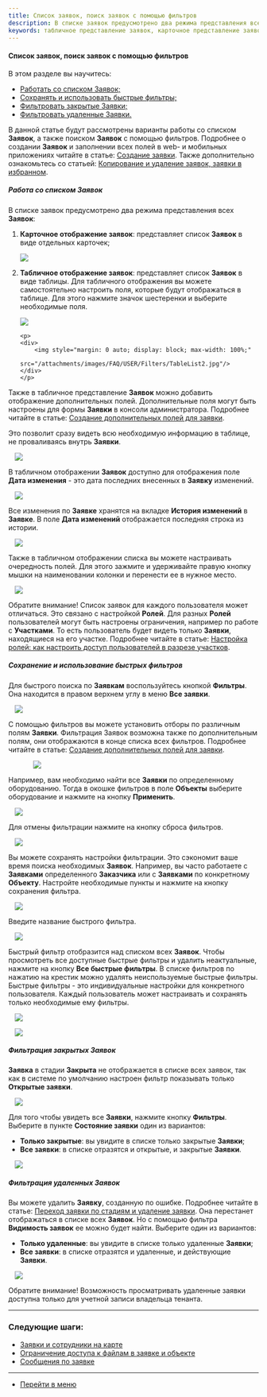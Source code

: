 ```yaml
---
title: Список заявок, поиск заявок с помощью фильтров
description: В списке заявок предусмотрено два режима представления всех Заявок. Карточное отображение заявок представляет список Заявок в виде отдельных карточек с краткой информацией. Табличное отображение заявок представляет список в виде таблицы. Отображение полей такой таблицы можно настроить самостоятельно.
keywords: табличное представление заявок, карточное представление заявок, поиск заявок, фильтры, быстрые фильтры, отбор, hubex, хабекс, хубекс, хабикс
---
```


#### Список заявок, поиск заявок с помощью фильтров
В этом разделе вы научитесь:
<html>
<meta charset="utf-8">
<ul>
    <li><a href="#ticketlist">Работать со списком Заявок;</a></li>
    <li><a href="#deltick3">Сохранять и использовать быстрые фильтры;</a>
    <li><a href="#deltick1">Фильтровать закрытые Заявки;</a></li>
    <li><a href="#deltick2">Фильтровать удаленные Заявки.</a></li>
    </li>
</ul>
</html>
<body>
<p>В данной статье будут рассмотрены варианты работы со списком <strong>Заявок</strong>, а также поиском
    <strong>Заявок</strong> с помощью фильтров. Подробнее о создании <strong>Заявок</strong> и заполнении всех полей в
    web- и мобильных приложениях читайте в статье: <a href="https://wiki.hubex.ru/docs/FAQ/RU/user/CreatingTicket.html">Создание
        заявки</a>. Также дополнительно ознакомьтесь со статьей: <a href="https://wiki.hubex.ru/docs/FAQ/RU/user/ElectedTicket.html">Копирование и удаление заявок, заявки в избранном</a>.</p>

<h5 id="ticketlist">Работа со списком Заявок</h5>
<p>В списке заявок предусмотрено два режима представления всех <strong>Заявок</strong>: </p>
<ol>
    <li><strong>Карточное отображение заявок</strong>: представляет список <strong>Заявок</strong> в виде отдельных
        карточек;
    </li>
    <p>
    <div>
        <img style="margin: 0 auto; display: block; max-width: 100%;"
             src="/attachments/images/FAQ/USER/Filters/CardList.jpg"/>
    </div>
    </p>
    <li><strong>Табличное отображение заявок</strong>: представляет список <strong>Заявок</strong> в виде таблицы. Для
        табличного отображения вы можете
        самостоятельно настроить поля, которые будут отображаться в таблице. Для этого нажмите значок шестеренки и
        выберите необходимые поля.
    </li>
    <p>
    <div>
        <img style="margin: 0 auto; display: block; max-width: 100%;"
             src="/attachments/images/FAQ/USER/Filters/TableList.jpg"/>
    </div>
    </p>

    <p>
    <div>
        <img style="margin: 0 auto; display: block; max-width: 100%;"
             src="/attachments/images/FAQ/USER/Filters/TableList2.jpg"/>
    </div>
    </p>
</ol>
<p>Также в табличное представление <strong>Заявок</strong> можно добавить отображение дополнительных полей. Дополнительные поля могут быть настроены для формы <strong>Заявки</strong> в консоли администратора. Подробнее читайте в статье: <a href="https://wiki.hubex.ru/docs/FAQ/RU/user/AdditionalFields.html">Создание дополнительных полей для заявки</a>.</p>
<p>Это позволит сразу видеть всю необходимую информацию в таблице, не проваливаясь внутрь <strong>Заявки</strong>.</p> 
<div>
    <img style="margin: 0 auto; display: block; max-width: 95%;"
         src="/attachments/images/FAQ/USER/Filters/AddField.jpg"/>
</div>


<p>В табличном отображении <strong>Заявок</strong> доступно для отображения поле <strong>Дата изменения</strong> - это дата последних внесенных в <strong>Заявку</strong> изменений. </p>
<div>
    <img style="margin: 0 auto; display: block; max-width: 95%;"
         src="/attachments/images/FAQ/USER/Filters/Date.jpg"/>
</div>
<p>Все изменения по <strong>Заявке</strong> хранятся на вкладке <strong>История изменений</strong> в <strong>Заявке</strong>. В поле <strong>Дата изменений</strong> отображается последняя строка из истории.</p>
<div>
    <img style="margin: 0 auto; display: block; max-width: 95%;"
         src="/attachments/images/FAQ/USER/Filters/HistoryOfChange.jpg"/>
</div>


<p>Также в табличном отображении списка вы можете настраивать очередность полей. Для этого зажмите и удерживайте правую кнопку мышки на наименовании колонки и перенести ее в нужное место. </p>
<div>
    <img style="margin: 0 auto; display: block; max-width: 95%;"
         src="/attachments/images/FAQ/USER/Filters/List.jpg"/>
</div>



<p>Обратите внимание! Список заявок для каждого пользователя может отличаться. Это связано с настройкой <strong>Ролей</strong>. Для
    разных <strong>Ролей</strong> пользователей могут быть настроены ограничения, например по работе с <strong>Участками</strong>. То есть пользователь
    будет видеть только <strong>Заявки</strong>, находящиеся на его участке. Подробнее читайте в статье: <a
            href="https://wiki.hubex.ru/docs/FAQ/RU/admin/Roles.html#exrole">Настройка ролей: как настроить доступ
        пользователей в разрезе участков</a>.</p>



<h5 id="deltick3">Сохранение и использование быстрых фильтров</h5>
<p>Для быстрого поиска по <strong>Заявкам</strong> воспользуйтесь кнопкой <strong>Фильтры</strong>. Она находится в
    правом верхнем углу в меню <strong>Все
        заявки</strong>.</p>
<div>
    <img style="margin: 0 auto; display: block; max-width: 95%;"
         src="/attachments/images/FAQ/USER/Filters/FiltersButton.jpg"/>
</div>

<p>С помощью фильтров вы можете установить отборы по различным полям <strong>Заявки</strong>. Фильтрация Заявок возможна также по дополнительным полям, они отображаются в конце списка всех фильтров. Подробнее читайте в статье: <a href="https://wiki.hubex.ru/docs/FAQ/RU/user/AdditionalFields.html">Создание дополнительных полей для заявки</a>.</p>

<!--<div style="display: flex;">
    <img style="margin: 0 auto; display: block; max-width: 100%;"
         src="/attachments/images/FAQ/USER/Filters/filter2.jpg"/><img
        style="margin: 0 auto; display: block; max-width: 100%;"
        src="/attachments/images/FAQ/USER/Filters/filter3.jpg"/>

</div>-->

<div>
    <img style="margin: 0 auto; display: block; max-width: 80%;"
         src="/attachments/images/FAQ/USER/Filters/Filters.jpg"/>
</div>

<p>Например, вам необходимо найти все <strong>Заявки</strong> по определенному оборудованию. Тогда в окошке фильтров в
    поле <strong>Объекты</strong>
    выберите оборудование и нажмите на кнопку <strong>Применить</strong>.</p>
<div>
    <img style="margin: 0 auto; display: block; max-width: 95%;"
         src="/attachments/images/FAQ/USER/Filters/FilterObj.jpg"/>
</div>

<p>Для отмены фильтрации нажмите на кнопку сброса фильтров.</p>
<div>
    <img style="margin: 0 auto; display: block; max-width: 95%;"
         src="/attachments/images/FAQ/USER/Filters/ClearFilters.jpg"/>
</div>
<p>Вы можете сохранять настройки фильтрации. Это сэкономит ваше время поиска необходимых <strong>Заявок</strong>.
    Например, вы часто
    работаете с <strong>Заявками</strong> определенного <strong>Заказчика</strong> или с <strong>Заявками</strong> по конкретному <strong>Объекту</strong>. Настройте необходимые
    пункты и нажмите на кнопку сохранения фильтра.</p>
<div>
    <img style="margin: 0 auto; display: block; max-width: 95%;"
         src="/attachments/images/FAQ/USER/Filters/SavingFilters.jpg"/>
</div>

<p>Введите название быстрого фильтра.</p>

<div>
    <img style="margin: 0 auto; display: block; max-width: 95%;"
         src="/attachments/images/FAQ/USER/Filters/FiltersName.jpg"/>
</div>

<p>Быстрый фильтр отобразится над списком всех <strong>Заявок</strong>. Чтобы просмотреть все доступные быстрые фильтры и удалить неактуальные, нажмите на кнопку <strong>Все быстрые фильтры</strong>. В списке фильтров по нажатию на крестик можно удалять неиспользуемые быстрые фильтры. Быстрые фильтры - это индивидуальные настройки для конкретного пользователя. Каждый пользователь может настраивать и сохранять только необходимые ему фильтры.</p>

<div>
    <img style="margin: 0 auto; display: block; max-width: 95%;"
         src="/attachments/images/FAQ/USER/Filters/FastFilters.jpg"/>
</div>

<p><div>
    <img style="margin: 0 auto; display: block; max-width: 95%;"
         src="/attachments/images/FAQ/USER/Filters/FastFilters2.jpg"/>
</div></p>


<h5 id="deltick1">Фильтрация закрытых Заявок</h5>
<p><strong>Заявка</strong> в стадии <strong>Закрыта</strong> не отображается в списке всех заявок, так как в системе по
    умолчанию настроен фильтр
    показывать только <strong>Открытые заявки</strong>.</p>
<div>
    <img style="margin: 0 auto; display: block; max-width: 95%;"
         src="/attachments/images/FAQ/USER/Filters/ActiveFilters.jpg"/>
</div>

<p>Для того чтобы увидеть все <strong>Заявки</strong>, нажмите кнопку <strong>Фильтры</strong>. Выберите в пункте
    <strong>Состояние заявки</strong> один из вариантов:</p>
<ul>
    <li><strong>Только закрытые</strong>: вы увидите в списке только закрытые <strong>Заявки</strong>;</li>
    <li><strong>Все заявки</strong>: в списке отразятся и открытые, и закрытые <strong>Заявки</strong>.</li>
</ul>
<div>
    <img style="margin: 0 auto; display: block; max-width: 95%;"
         src="/attachments/images/FAQ/USER/Filters/DeletedTickets.jpg"/>
</div>


<h5 id="deltick2">Фильтрация удаленных Заявок</h5>
<p>Вы можете удалить <strong>Заявку</strong>, созданную по ошибке. Подробнее читайте в статье: <a
        href="https://wiki.hubex.ru/docs/FAQ/RU/user/ChangingStatus.html#deletetick">Переход заявки по стадиям и
    удаление заявки</a>. Она перестанет
    отображаться в списке всех <strong>Заявок</strong>.
    Но с помощью фильтра <strong>Видимость заявок</strong> ее можно будет найти. Выберите один из вариантов: </p>
<ul>
    <li><strong>Только удаленные</strong>: вы увидите в списке только удаленные <strong>Заявки</strong>;</li>
    <li><strong>Все заявки</strong>: в списке отразятся и удаленные, и действующие <strong>Заявки</strong>.</li>
</ul>
<div>
    <img style="margin: 0 auto; display: block; max-width: 95%;"
         src="/attachments/images/FAQ/USER/Filters/DeletedTickets.jpg"/>
</div>
<p>Обратите внимание! Возможность просматривать удаленные заявки доступна только для учетной записи владельца
    тенанта.</p>


</body>

___
### Следующие шаги:
- [Заявки и сотрудники на карте](./TicketsOnMap.md)
- [Ограничение доступа к файлам в заявке и объекте](./ViewRestriction.md)
- [Сообщения по заявке](./Messages.md)

____
- [Перейти в меню](http://wiki.hubex.ru)
